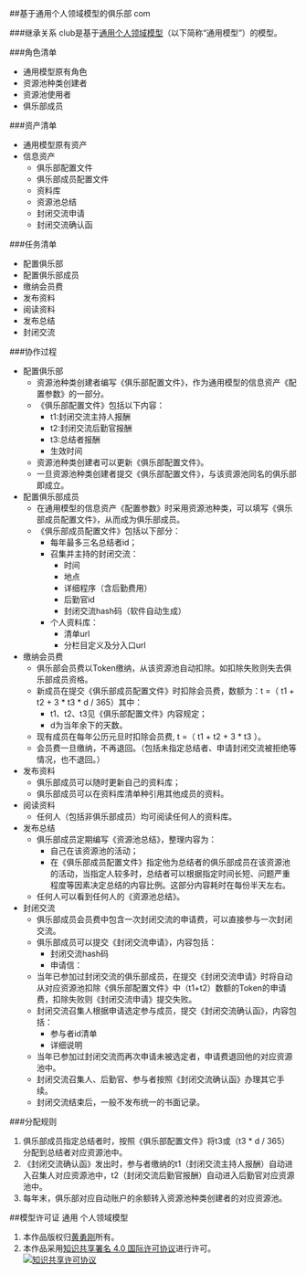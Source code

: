 ##基于通用个人领域模型的俱乐部
com

###继承关系
club是基于[通用个人领域模型](common.com.md)（以下简称“通用模型”）的模型。

###角色清单
* 通用模型原有角色
* 资源池种类创建者
* 资源池使用者
* 俱乐部成员

###资产清单
* 通用模型原有资产
* 信息资产
	* 俱乐部配置文件
	* 俱乐部成员配置文件
	* 资料库
	* 资源池总结
	* 封闭交流申请
	* 封闭交流确认函

###任务清单
* 配置俱乐部
* 配置俱乐部成员
* 缴纳会员费
* 发布资料
* 阅读资料
* 发布总结
* 封闭交流

###协作过程
* 配置俱乐部
	* 资源池种类创建者编写《俱乐部配置文件》，作为通用模型的信息资产《配置参数》的一部分。
	* 《俱乐部配置文件》包括以下内容：
		* t1:封闭交流主持人报酬
		* t2:封闭交流后勤官报酬
		* t3:总结者报酬
		* 生效时间
	* 资源池种类创建者可以更新《俱乐部配置文件》。
	* 一旦资源池种类创建者提交《俱乐部配置文件》，与该资源池同名的俱乐部即成立。
* 配置俱乐部成员
	* 在通用模型的信息资产《配置参数》时采用资源池种类，可以填写《俱乐部成员配置文件》，从而成为俱乐部成员。
	* 《俱乐部成员配置文件》包括以下部分：
		* 每年最多三名总结者id；
		* 召集并主持的封闭交流：
			* 时间
			* 地点
			* 详细程序（含后勤费用）
			* 后勤官id
			* 封闭交流hash码（软件自动生成）
		* 个人资料库：
			* 清单url
			* 分栏目定义及分入口url
* 缴纳会员费
	* 俱乐部会员费以Token缴纳，从该资源池自动扣除。如扣除失败则失去俱乐部成员资格。
	* 新成员在提交《俱乐部成员配置文件》时扣除会员费，数额为：t =（ t1 + t2 + 3 * t3 * d / 365）其中：
		* t1、t2、t3见《俱乐部配置文件》内容规定；
		* d为当年余下的天数。
	* 现有成员在每年公历元旦时扣除会员费, t =（ t1 + t2 + 3 * t3 ）。
	* 会员费一旦缴纳，不再退回。（包括未指定总结者、申请封闭交流被拒绝等情况，也不退回。）
* 发布资料
	* 俱乐部成员可以随时更新自己的资料库；
	* 俱乐部成员可以在资料库清单种引用其他成员的资料。
* 阅读资料
	* 任何人（包括非俱乐部成员）均可阅读任何人的资料库。
* 发布总结
	* 俱乐部成员定期编写《资源池总结》，整理内容为：
		* 自己在该资源池的活动；
		* 在《俱乐部成员配置文件》指定他为总结者的俱乐部成员在该资源池的活动，当指定人较多时，总结者可以根据指定时间长短、问题严重程度等因素决定总结的内容比例。这部分内容耗时在每份半天左右。
	* 任何人可以看到任何人的《资源池总结》。
* 封闭交流
	* 俱乐部成员会员费中包含一次封闭交流的申请费，可以直接参与一次封闭交流。
	* 俱乐部成员可以提交《封闭交流申请》，内容包括：
		* 封闭交流hash码
		* 申请信：
	* 当年已参加过封闭交流的俱乐部成员，在提交《封闭交流申请》时将自动从对应资源池扣除《俱乐部配置文件》中（t1+t2）数额的Token的申请费，扣除失败则《封闭交流申请》提交失败。
	* 封闭交流召集人根据申请选定参与成员，提交《封闭交流确认函》，内容包括：
		* 参与者id清单
		* 详细说明
	* 当年已参加过封闭交流而再次申请未被选定者，申请费退回他的对应资源池中。
	* 封闭交流召集人、后勤官、参与者按照《封闭交流确认函》办理其它手续。
	* 封闭交流结束后，一般不发布统一的书面记录。

###分配规则
1. 俱乐部成员指定总结者时，按照《俱乐部配置文件》将t3或（t3 * d / 365）分配到总结者对应资源池中。
2. 《封闭交流确认函》发出时，参与者缴纳的t1（封闭交流主持人报酬）自动进入召集人对应资源池中，t2（封闭交流后勤官报酬）自动进入后勤官对应资源池中。
3. 每年末，俱乐部对应自动账户的余额转入资源池种类创建者的对应资源池。

##模型许可证
通用 个人领域模型

1. 本作品版权归[黄勇刚](mailto:huangyg@mars22.com)所有。
2. 本作品采用<a rel="license" href="http://creativecommons.org/licenses/by-sa/4.0/">知识共享署名 4.0 国际许可协议</a>进行许可。  
<a rel="license" href="http://creativecommons.org/licenses/by-sa/4.0/"><img alt="知识共享许可协议" style="border-width:0" src="https://licensebuttons.net/l/by-sa/4.0/88x31.png" /></a>
